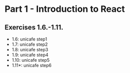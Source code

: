 # Part 1 - Introduction to React

## Exercises 1.6.-1.11.

- 1.6: unicafe step1
- 1.7: unicafe step2
- 1.8: unicafe step3
- 1.9: unicafe step4
- 1.10: unicafe step5
- 1.11\*: unicafe step6
